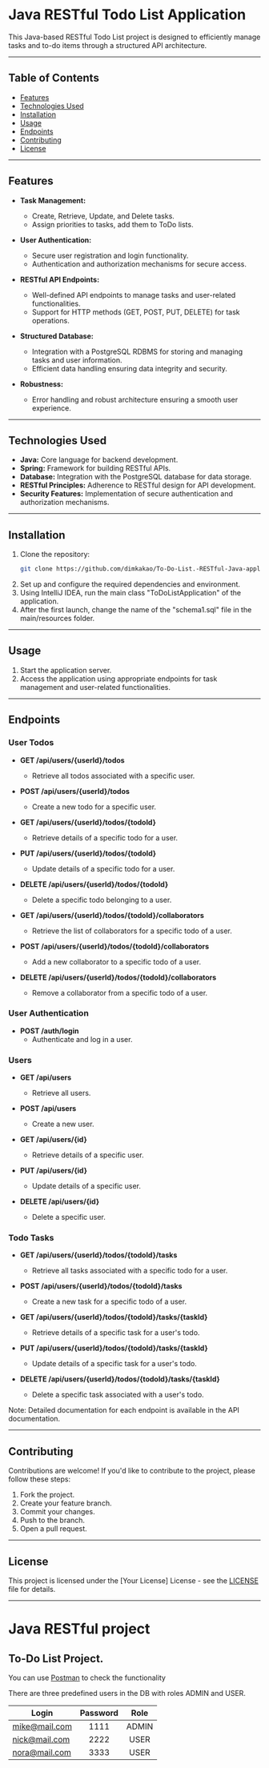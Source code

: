 # Java RESTful Todo List Application

This Java-based RESTful Todo List project is designed to efficiently manage tasks and to-do items through a structured API architecture.

---

## Table of Contents

- [Features](#features)
- [Technologies Used](#technologies-used)
- [Installation](#installation)
- [Usage](#usage)
- [Endpoints](#endpoints)
- [Contributing](#contributing)
- [License](#license)

---

## Features

- **Task Management:**
  - Create, Retrieve, Update, and Delete tasks.
  - Assign priorities to tasks, add them to ToDo lists.

- **User Authentication:**
  - Secure user registration and login functionality.
  - Authentication and authorization mechanisms for secure access.

- **RESTful API Endpoints:**
  - Well-defined API endpoints to manage tasks and user-related functionalities.
  - Support for HTTP methods (GET, POST, PUT, DELETE) for task operations.

- **Structured Database:**
  - Integration with a PostgreSQL RDBMS for storing and managing tasks and user information.
  - Efficient data handling ensuring data integrity and security.

- **Robustness:**
  - Error handling and robust architecture ensuring a smooth user experience.

---

## Technologies Used

- **Java:** Core language for backend development.
- **Spring:** Framework for building RESTful APIs.
- **Database:** Integration with the PostgreSQL database for data storage.
- **RESTful Principles:** Adherence to RESTful design for API development.
- **Security Features:** Implementation of secure authentication and authorization mechanisms.

---

## Installation

1. Clone the repository:
    ```bash
    git clone https://github.com/dimkakao/To-Do-List.-RESTful-Java-application
    ```
2. Set up and configure the required dependencies and environment.
3. Using IntelliJ IDEA, run the main class "ToDoListApplication" of the application.
4. After the first launch, change the name of the "schema1.sql" file in the main/resources folder.
---

## Usage

1. Start the application server.
2. Access the application using appropriate endpoints for task management and user-related functionalities.

---

## Endpoints
### User Todos
- **GET /api/users/{userId}/todos**
  - Retrieve all todos associated with a specific user.

- **POST /api/users/{userId}/todos**
  - Create a new todo for a specific user.

- **GET /api/users/{userId}/todos/{todoId}**
  - Retrieve details of a specific todo for a user.

- **PUT /api/users/{userId}/todos/{todoId}**
  - Update details of a specific todo for a user.

- **DELETE /api/users/{userId}/todos/{todoId}**
  - Delete a specific todo belonging to a user.

- **GET /api/users/{userId}/todos/{todoId}/collaborators**
  - Retrieve the list of collaborators for a specific todo of a user.

- **POST /api/users/{userId}/todos/{todoId}/collaborators**
  - Add a new collaborator to a specific todo of a user.

- **DELETE /api/users/{userId}/todos/{todoId}/collaborators**
  - Remove a collaborator from a specific todo of a user.

### User Authentication
- **POST /auth/login**
  - Authenticate and log in a user.

### Users
- **GET /api/users**
  - Retrieve all users.

- **POST /api/users**
  - Create a new user.

- **GET /api/users/{id}**
  - Retrieve details of a specific user.

- **PUT /api/users/{id}**
  - Update details of a specific user.

- **DELETE /api/users/{id}**
  - Delete a specific user.

### Todo Tasks
- **GET /api/users/{userId}/todos/{todoId}/tasks**
  - Retrieve all tasks associated with a specific todo for a user.

- **POST /api/users/{userId}/todos/{todoId}/tasks**
  - Create a new task for a specific todo of a user.

- **GET /api/users/{userId}/todos/{todoId}/tasks/{taskId}**
  - Retrieve details of a specific task for a user's todo.

- **PUT /api/users/{userId}/todos/{todoId}/tasks/{taskId}**
  - Update details of a specific task for a user's todo.

- **DELETE /api/users/{userId}/todos/{todoId}/tasks/{taskId}**
  - Delete a specific task associated with a user's todo.

Note: Detailed documentation for each endpoint is available in the API documentation.

---

## Contributing

Contributions are welcome! If you'd like to contribute to the project, please follow these steps:
1. Fork the project.
2. Create your feature branch.
3. Commit your changes.
4. Push to the branch.
5. Open a pull request.

---

## License

This project is licensed under the [Your License] License - see the [LICENSE](LICENSE) file for details.

---


# Java RESTful project
## To-Do List Project.

You can use [Postman](https://www.postman.com/downloads/) to check the functionality

There are three predefined users in the DB with roles ADMIN and USER.

| Login         | Password | Role  |
|---------------|:--------:|:-----:|
| mike@mail.com |   1111   | ADMIN |
| nick@mail.com |   2222   | USER  |
| nora@mail.com |   3333   | USER  |
